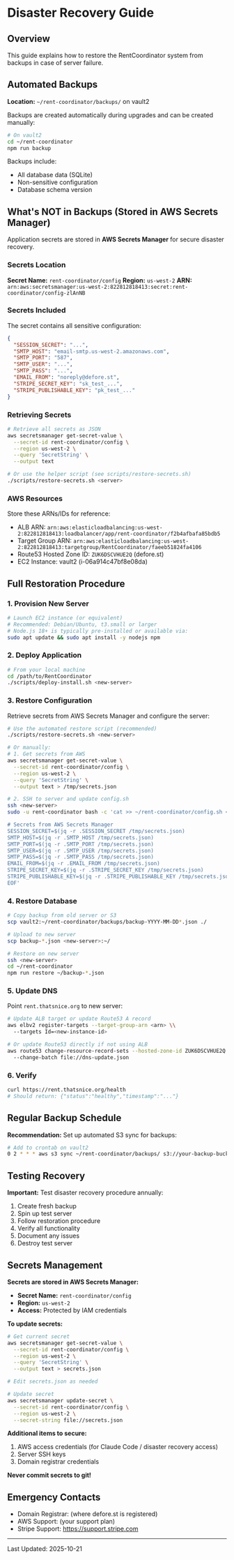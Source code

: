 # Disaster Recovery Guide

## Overview

This guide explains how to restore the RentCoordinator system from backups in case of server failure.

## Automated Backups

**Location:** `~/rent-coordinator/backups/` on vault2

Backups are created automatically during upgrades and can be created manually:

```bash
# On vault2
cd ~/rent-coordinator
npm run backup
```

Backups include:
- All database data (SQLite)
- Non-sensitive configuration
- Database schema version

## What's NOT in Backups (Stored in AWS Secrets Manager)

Application secrets are stored in **AWS Secrets Manager** for secure disaster recovery.

### Secrets Location

**Secret Name:** `rent-coordinator/config`
**Region:** `us-west-2`
**ARN:** `arn:aws:secretsmanager:us-west-2:822812818413:secret:rent-coordinator/config-zlAnNB`

### Secrets Included

The secret contains all sensitive configuration:

```json
{
  "SESSION_SECRET": "...",
  "SMTP_HOST": "email-smtp.us-west-2.amazonaws.com",
  "SMTP_PORT": "587",
  "SMTP_USER": "...",
  "SMTP_PASS": "...",
  "EMAIL_FROM": "noreply@defore.st",
  "STRIPE_SECRET_KEY": "sk_test_...",
  "STRIPE_PUBLISHABLE_KEY": "pk_test_..."
}
```

### Retrieving Secrets

```bash
# Retrieve all secrets as JSON
aws secretsmanager get-secret-value \
  --secret-id rent-coordinator/config \
  --region us-west-2 \
  --query 'SecretString' \
  --output text

# Or use the helper script (see scripts/restore-secrets.sh)
./scripts/restore-secrets.sh <server>
```

### AWS Resources

Store these ARNs/IDs for reference:
- ALB ARN: `arn:aws:elasticloadbalancing:us-west-2:822812818413:loadbalancer/app/rent-coordinator/f2b4afbafa85bdb5`
- Target Group ARN: `arn:aws:elasticloadbalancing:us-west-2:822812818413:targetgroup/RentCoordinator/faeeb51824fa4106`
- Route53 Hosted Zone ID: `ZUK6DSCVHUE2Q` (defore.st)
- EC2 Instance: vault2 (i-06a914c47bf8e08da)

## Full Restoration Procedure

### 1. Provision New Server

```bash
# Launch EC2 instance (or equivalent)
# Recommended: Debian/Ubuntu, t3.small or larger
# Node.js 18+ is typically pre-installed or available via:
sudo apt update && sudo apt install -y nodejs npm
```

### 2. Deploy Application

```bash
# From your local machine
cd /path/to/RentCoordinator
./scripts/deploy-install.sh <new-server>
```

### 3. Restore Configuration

Retrieve secrets from AWS Secrets Manager and configure the server:

```bash
# Use the automated restore script (recommended)
./scripts/restore-secrets.sh <new-server>

# Or manually:
# 1. Get secrets from AWS
aws secretsmanager get-secret-value \
  --secret-id rent-coordinator/config \
  --region us-west-2 \
  --query 'SecretString' \
  --output text > /tmp/secrets.json

# 2. SSH to server and update config.sh
ssh <new-server>
sudo -u rent-coordinator bash -c 'cat >> ~/rent-coordinator/config.sh << EOF

# Secrets from AWS Secrets Manager
SESSION_SECRET=$(jq -r .SESSION_SECRET /tmp/secrets.json)
SMTP_HOST=$(jq -r .SMTP_HOST /tmp/secrets.json)
SMTP_PORT=$(jq -r .SMTP_PORT /tmp/secrets.json)
SMTP_USER=$(jq -r .SMTP_USER /tmp/secrets.json)
SMTP_PASS=$(jq -r .SMTP_PASS /tmp/secrets.json)
EMAIL_FROM=$(jq -r .EMAIL_FROM /tmp/secrets.json)
STRIPE_SECRET_KEY=$(jq -r .STRIPE_SECRET_KEY /tmp/secrets.json)
STRIPE_PUBLISHABLE_KEY=$(jq -r .STRIPE_PUBLISHABLE_KEY /tmp/secrets.json)
EOF'
```

### 4. Restore Database

```bash
# Copy backup from old server or S3
scp vault2:~/rent-coordinator/backups/backup-YYYY-MM-DD*.json ./

# Upload to new server
scp backup-*.json <new-server>:~/

# Restore on new server
ssh <new-server>
cd ~/rent-coordinator
npm run restore ~/backup-*.json
```

### 5. Update DNS

Point `rent.thatsnice.org` to new server:

```bash
# Update ALB target or update Route53 A record
aws elbv2 register-targets --target-group-arn <arn> \\
  --targets Id=<new-instance-id>

# Or update Route53 directly if not using ALB
aws route53 change-resource-record-sets --hosted-zone-id ZUK6DSCVHUE2Q \\
  --change-batch file://dns-update.json
```

### 6. Verify

```bash
curl https://rent.thatsnice.org/health
# Should return: {"status":"healthy","timestamp":"..."}
```

## Regular Backup Schedule

**Recommendation:** Set up automated S3 sync for backups:

```bash
# Add to crontab on vault2
0 2 * * * aws s3 sync ~/rent-coordinator/backups/ s3://your-backup-bucket/rent-coordinator/ --delete
```

## Testing Recovery

**Important:** Test disaster recovery procedure annually:

1. Create fresh backup
2. Spin up test server
3. Follow restoration procedure
4. Verify all functionality
5. Document any issues
6. Destroy test server

## Secrets Management

**Secrets are stored in AWS Secrets Manager:**

- **Secret Name:** `rent-coordinator/config`
- **Region:** `us-west-2`
- **Access:** Protected by IAM credentials

**To update secrets:**

```bash
# Get current secret
aws secretsmanager get-secret-value \
  --secret-id rent-coordinator/config \
  --region us-west-2 \
  --query 'SecretString' \
  --output text > secrets.json

# Edit secrets.json as needed

# Update secret
aws secretsmanager update-secret \
  --secret-id rent-coordinator/config \
  --region us-west-2 \
  --secret-string file://secrets.json
```

**Additional items to secure:**

1. AWS access credentials (for Claude Code / disaster recovery access)
2. Server SSH keys
3. Domain registrar credentials

**Never commit secrets to git!**

## Emergency Contacts

- Domain Registrar: (where defore.st is registered)
- AWS Support: (your support plan)
- Stripe Support: https://support.stripe.com

---

Last Updated: 2025-10-21
